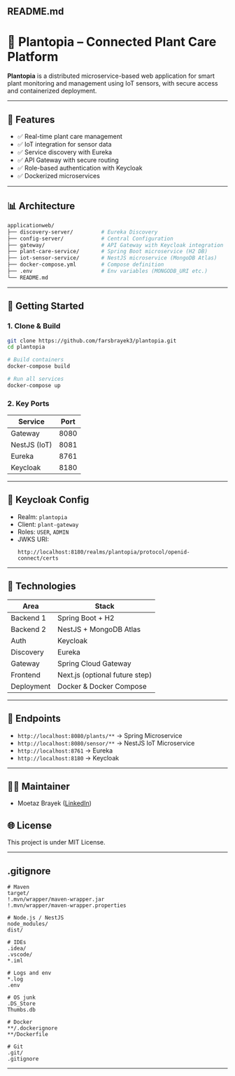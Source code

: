 ## README.md

# 🌿 Plantopia – Connected Plant Care Platform

**Plantopia** is a distributed microservice-based web application for smart plant monitoring and management using IoT sensors, with secure access and containerized deployment.

---

## 🧰 Features

- ✅ Real-time plant care management
- ✅ IoT integration for sensor data
- ✅ Service discovery with Eureka
- ✅ API Gateway with secure routing
- ✅ Role-based authentication with Keycloak
- ✅ Dockerized microservices

---

## 📊 Architecture

```bash
applicationweb/
├── discovery-server/         # Eureka Discovery
├── config-server/            # Central Configuration
├── gateway/                  # API Gateway with Keycloak integration
├── plant-care-service/       # Spring Boot microservice (H2 DB)
├── iot-sensor-service/       # NestJS microservice (MongoDB Atlas)
├── docker-compose.yml        # Compose definition
├── .env                      # Env variables (MONGODB_URI etc.)
└── README.md
```

---

## 🚀 Getting Started

### 1. Clone & Build

```bash
git clone https://github.com/farsbrayek3/plantopia.git
cd plantopia

# Build containers
docker-compose build

# Run all services
docker-compose up
```

### 2. Key Ports

| Service      | Port |
| ------------ | ---- |
| Gateway      | 8080 |
| NestJS (IoT) | 8081 |
| Eureka       | 8761 |
| Keycloak     | 8180 |

---

## 🔐 Keycloak Config

- Realm: `plantopia`
- Client: `plant-gateway`
- Roles: `USER`, `ADMIN`
- JWKS URI:
  ```
  http://localhost:8180/realms/plantopia/protocol/openid-connect/certs
  ```

---

## 🚒 Technologies

| Area       | Stack                          |
| ---------- | ------------------------------ |
| Backend 1  | Spring Boot + H2               |
| Backend 2  | NestJS + MongoDB Atlas         |
| Auth       | Keycloak                       |
| Discovery  | Eureka                         |
| Gateway    | Spring Cloud Gateway           |
| Frontend   | Next.js (optional future step) |
| Deployment | Docker & Docker Compose        |

---

## 🔧 Endpoints

- `http://localhost:8080/plants/**` → Spring Microservice
- `http://localhost:8080/sensor/**` → NestJS IoT Microservice
- `http://localhost:8761` → Eureka
- `http://localhost:8180` → Keycloak

---

## 👨‍💼 Maintainer

- Moetaz Brayek ([LinkedIn](https://www.linkedin.com/in/moetaz-brayek))

## 🌐 License

This project is under MIT License.

---

## .gitignore

```
# Maven
target/
!.mvn/wrapper/maven-wrapper.jar
!.mvn/wrapper/maven-wrapper.properties

# Node.js / NestJS
node_modules/
dist/

# IDEs
.idea/
.vscode/
*.iml

# Logs and env
*.log
.env

# OS junk
.DS_Store
Thumbs.db

# Docker
**/.dockerignore
**/Dockerfile

# Git
.git/
.gitignore
```

---
